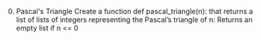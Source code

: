 0. Pascal's Triangle
Create a function def pascal_triangle(n): that returns a list of lists of integers representing the Pascal’s triangle of n:
Returns an empty list if n <= 0
